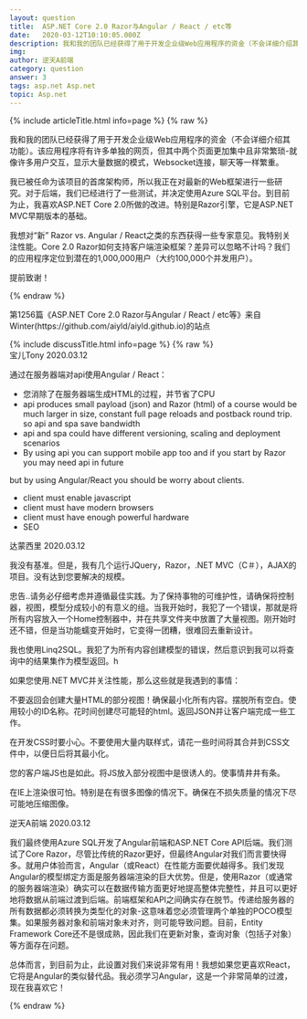 ```yaml
---
layout: question
title:  ASP.NET Core 2.0 Razor与Angular / React / etc等
date:   2020-03-12T10:10:05.000Z
description: 我和我的团队已经获得了用于开发企业级Web应用程序的资金（不会详细介绍其功能）。该应用程序将有许多单独的网页，但其中两个页面更加集中且非常繁琐-就像许多用...
img: 
author: 逆天A前端
category: question
answer: 3
tags: asp.net Asp.net
topic: Asp.net
---
```

<div class="article-root">
  <div class="article">
    {% include articleTitle.html info=page %}
    {% raw %}
    <div class="article-content"><p><font style="vertical-align: inherit;"><font style="vertical-align: inherit;">我和我的团队已经获得了用于开发企业级Web应用程序的资金（不会详细介绍其功能）。</font><font style="vertical-align: inherit;">该应用程序将有许多单独的网页，但其中两个页面更加集中且非常繁琐-就像许多用户交互，显示大量数据的模式，Websocket连接，聊天等一样繁重。</font></font></p>

<p><font style="vertical-align: inherit;"><font style="vertical-align: inherit;">我已被任命为该项目的首席架构师，所以我正在对最新的Web框架进行一些研究。</font><font style="vertical-align: inherit;">对于后端，我们已经进行了一些测试，并决定使用Azure SQL平台。</font><font style="vertical-align: inherit;">到目前为止，我喜欢ASP.NET Core 2.0所做的改进。</font><font style="vertical-align: inherit;">特别是Razor引擎，它是ASP.NET MVC早期版本的基础。</font></font></p>

<p><font style="vertical-align: inherit;"><font style="vertical-align: inherit;">我想对“新” Razor vs. Angular / React之类的东西获得一些专家意见。</font><font style="vertical-align: inherit;">我特别关注性能。</font><font style="vertical-align: inherit;">Core 2.0 Razor如何支持客户端渲染框架？</font><font style="vertical-align: inherit;">差异可以忽略不计吗？</font><font style="vertical-align: inherit;">我们的应用程序定位到潜在的1,000,000用户（大约100,000个并发用户）。</font></font></p>

<p><font style="vertical-align: inherit;"><font style="vertical-align: inherit;">提前致谢！</font></font></p></div>
    {% endraw %}
  </div>
  <p class="winter_mark">第1256篇《ASP.NET Core 2.0 Razor与Angular / React / etc等》来自Winter(https://github.com/aiyld/aiyld.github.io)的站点</p>
  <div class="discuss-wrapper">
    {% include discussTitle.html info=page %}
    {% raw %}
    <div class="discuss-item">
        <div class="discuss-parent">
          <div class="discuss-meta">
            <span class="discuss-user">宝儿Tony</span>
            <span class="discuss-time">2020.03.12</span>
          </div>
          <div class="discuss-comment"><p><font style="vertical-align: inherit;"><font style="vertical-align: inherit;">通过在服务器端对api使用Angular / React：</font></font></p>

<ul>
<li><font style="vertical-align: inherit;"><font style="vertical-align: inherit;">您消除了在服务器端生成HTML的过程，并节省了CPU</font></font></li>
<li>api produces small payload (json) and Razor (html) of a course would be much larger in size, constant full page reloads and postback round trip. so api and spa save bandwidth</li>
<li>api and spa could have different versioning, scaling and deployment scenarios</li>
<li>By using api you can support mobile app too and if you start by Razor you may need api in future</li>
</ul>

<p>but by using Angular/React you should be worry about clients. </p>

<ul>
<li>client must enable javascript</li>
<li>client must have modern browsers</li>
<li>client must have enough powerful hardware</li>
<li>SEO</li>
</ul></div>
        </div></div><div class="discuss-item">
        <div class="discuss-parent">
          <div class="discuss-meta">
            <span class="discuss-user">达蒙西里</span>
            <span class="discuss-time">2020.03.12</span>
          </div>
          <div class="discuss-comment"><p><font style="vertical-align: inherit;"><font style="vertical-align: inherit;">我没有基准。</font><font style="vertical-align: inherit;">但是，我有几个运行JQuery，Razor，.NET MVC（C＃），AJAX的项目。</font><font style="vertical-align: inherit;">没有达到您要解决的规模。  </font></font></p>

<p><font style="vertical-align: inherit;"><font style="vertical-align: inherit;">忠告..请务必仔细考虑并遵循最佳实践。</font><font style="vertical-align: inherit;">为了保持事物的可维护性，请确保将控制器，视图，模型分成较小的有意义的组。</font><font style="vertical-align: inherit;">当我开始时，我犯了一个错误，那就是将所有内容放入一个Home控制器中，并在共享文件夹中放置了大量视图。</font><font style="vertical-align: inherit;">刚开始时还不错，但是当功能蠕变开始时，它变得一团糟，很难回去重新设计。  </font></font></p>

<p><font style="vertical-align: inherit;"><font style="vertical-align: inherit;">我也使用Linq2SQL。</font><font style="vertical-align: inherit;">我犯了为所有内容创建模型的错误，然后意识到我可以将查询中的结果集作为模型返回。</font><font style="vertical-align: inherit;">h</font></font></p>

<p><font style="vertical-align: inherit;"><font style="vertical-align: inherit;">如果您使用.NET MVC并关注性能，那么这些就是我遇到的事情：</font></font></p>

<p><font style="vertical-align: inherit;"><font style="vertical-align: inherit;">不要返回会创建大量HTML的部分视图！</font><font style="vertical-align: inherit;">确保最小化所有内容。</font><font style="vertical-align: inherit;">摆脱所有空白。</font><font style="vertical-align: inherit;">使用较小的ID名称。</font><font style="vertical-align: inherit;">花时间创建尽可能轻的html。</font><font style="vertical-align: inherit;">返回JSON并让客户端完成一些工作。</font></font></p>

<p><font style="vertical-align: inherit;"><font style="vertical-align: inherit;">在开发CSS时要小心。</font><font style="vertical-align: inherit;">不要使用大量内联样式，请花一些时间将其合并到CSS文件中，以便日后将其最小化。</font></font></p>

<p><font style="vertical-align: inherit;"><font style="vertical-align: inherit;">您的客户端JS也是如此。</font><font style="vertical-align: inherit;">将JS放入部分视图中是很诱人的。</font><font style="vertical-align: inherit;">使事情井井有条。</font></font></p>

<p><font style="vertical-align: inherit;"><font style="vertical-align: inherit;">在IE上渲染很可怕。</font><font style="vertical-align: inherit;">特别是在有很多图像的情况下。</font><font style="vertical-align: inherit;">确保在不损失质量的情况下尽可能地压缩图像。  </font></font></p></div>
        </div></div><div class="discuss-item">
        <div class="discuss-parent">
          <div class="discuss-meta">
            <span class="discuss-user">逆天A前端</span>
            <span class="discuss-time">2020.03.12</span>
          </div>
          <div class="discuss-comment"><p><font style="vertical-align: inherit;"><font style="vertical-align: inherit;">我们最终使用Azure SQL开发了Angular前端和ASP.NET Core API后端。</font><font style="vertical-align: inherit;">我们测试了Core Razor，尽管比传统的Razor更好，但最终Angular对我们而言要快得多。</font><font style="vertical-align: inherit;">就用户体验而言，Angular（或React）在性能方面要优越得多。</font><font style="vertical-align: inherit;">我们发现Angular的模型绑定方面是服务器端渲染的巨大优势。</font><font style="vertical-align: inherit;">但是，使用Razor（或通常的服务器端渲染）确实可以在数据传输方面更好地提高整体完整性，并且可以更好地将数据从前端过渡到后端。</font><font style="vertical-align: inherit;">前端框架和API之间确实存在脱节。</font><font style="vertical-align: inherit;">传递给服务器的所有数据都必须转换为类型化的对象-这意味着您必须管理两个单独的POCO模型集。</font><font style="vertical-align: inherit;">如果服务器对象和前端对象未对齐，则可能导致问题。</font><font style="vertical-align: inherit;">目前，Entity Framework Core还不是很成熟，因此我们在更新对象，查询对象（包括子对象）等方面存在问题。</font></font></p>

<p><font style="vertical-align: inherit;"><font style="vertical-align: inherit;">总体而言，到目前为止，此设置对我们来说非常有用！</font><font style="vertical-align: inherit;">我想如果您更喜欢React，它将是Angular的类似替代品。</font><font style="vertical-align: inherit;">我必须学习Angular，这是一个非常简单的过渡，现在我喜欢它！</font></font></p></div>
        </div></div>
    {% endraw %}
  </div>
<div>
